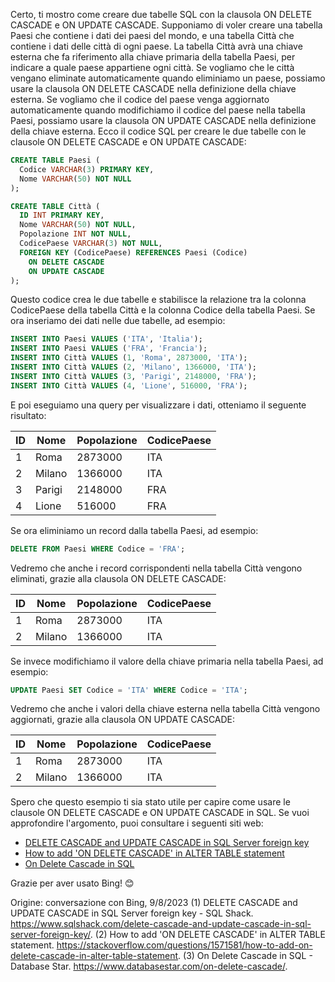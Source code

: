 Certo, ti mostro come creare due tabelle SQL con la clausola ON DELETE CASCADE e ON UPDATE CASCADE. Supponiamo di voler creare una tabella Paesi che contiene i dati dei paesi del mondo, e una tabella Città che contiene i dati delle città di ogni paese. La tabella Città avrà una chiave esterna che fa riferimento alla chiave primaria della tabella Paesi, per indicare a quale paese appartiene ogni città. Se vogliamo che le città vengano eliminate automaticamente quando eliminiamo un paese, possiamo usare la clausola ON DELETE CASCADE nella definizione della chiave esterna. Se vogliamo che il codice del paese venga aggiornato automaticamente quando modifichiamo il codice del paese nella tabella Paesi, possiamo usare la clausola ON UPDATE CASCADE nella definizione della chiave esterna. Ecco il codice SQL per creare le due tabelle con le clausole ON DELETE CASCADE e ON UPDATE CASCADE:

```sql
CREATE TABLE Paesi (
  Codice VARCHAR(3) PRIMARY KEY,
  Nome VARCHAR(50) NOT NULL
);

CREATE TABLE Città (
  ID INT PRIMARY KEY,
  Nome VARCHAR(50) NOT NULL,
  Popolazione INT NOT NULL,
  CodicePaese VARCHAR(3) NOT NULL,
  FOREIGN KEY (CodicePaese) REFERENCES Paesi (Codice)
    ON DELETE CASCADE
    ON UPDATE CASCADE
);
```

Questo codice crea le due tabelle e stabilisce la relazione tra la colonna CodicePaese della tabella Città e la colonna Codice della tabella Paesi. Se ora inseriamo dei dati nelle due tabelle, ad esempio:

```sql
INSERT INTO Paesi VALUES ('ITA', 'Italia');
INSERT INTO Paesi VALUES ('FRA', 'Francia');
INSERT INTO Città VALUES (1, 'Roma', 2873000, 'ITA');
INSERT INTO Città VALUES (2, 'Milano', 1366000, 'ITA');
INSERT INTO Città VALUES (3, 'Parigi', 2148000, 'FRA');
INSERT INTO Città VALUES (4, 'Lione', 516000, 'FRA');
```

E poi eseguiamo una query per visualizzare i dati, otteniamo il seguente risultato:

| ID | Nome | Popolazione | CodicePaese |
|----|------|-------------|-------------|
| 1  | Roma | 2873000     | ITA         |
| 2  | Milano| 1366000     | ITA         |
| 3  | Parigi| 2148000     | FRA         |
| 4  | Lione | 516000      | FRA         |

Se ora eliminiamo un record dalla tabella Paesi, ad esempio:

```sql
DELETE FROM Paesi WHERE Codice = 'FRA';
```

Vedremo che anche i record corrispondenti nella tabella Città vengono eliminati, grazie alla clausola ON DELETE CASCADE:

| ID | Nome | Popolazione | CodicePaese |
|----|------|-------------|-------------|
| 1  | Roma | 2873000     | ITA         |
| 2  | Milano| 1366000     | ITA         |

Se invece modifichiamo il valore della chiave primaria nella tabella Paesi, ad esempio:

```sql
UPDATE Paesi SET Codice = 'ITA' WHERE Codice = 'ITA';
```

Vedremo che anche i valori della chiave esterna nella tabella Città vengono aggiornati, grazie alla clausola ON UPDATE CASCADE:

| ID | Nome | Popolazione | CodicePaese |
|----|------|-------------|-------------|
| 1  | Roma | 2873000     | ITA         |
| 2  | Milano| 1366000     | ITA         |

Spero che questo esempio ti sia stato utile per capire come usare le clausole ON DELETE CASCADE e ON UPDATE CASCADE in SQL. Se vuoi approfondire l'argomento, puoi consultare i seguenti siti web:

- [DELETE CASCADE and UPDATE CASCADE in SQL Server foreign key](^1^)
- [How to add 'ON DELETE CASCADE' in ALTER TABLE statement](^2^)
- [On Delete Cascade in SQL](^3^)

Grazie per aver usato Bing! 😊

Origine: conversazione con Bing, 9/8/2023
(1) DELETE CASCADE and UPDATE CASCADE in SQL Server foreign key - SQL Shack. https://www.sqlshack.com/delete-cascade-and-update-cascade-in-sql-server-foreign-key/.
(2) How to add 'ON DELETE CASCADE' in ALTER TABLE statement. https://stackoverflow.com/questions/1571581/how-to-add-on-delete-cascade-in-alter-table-statement.
(3) On Delete Cascade in SQL - Database Star. https://www.databasestar.com/on-delete-cascade/.